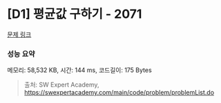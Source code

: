 # [D1] 평균값 구하기 - 2071 

[문제 링크](https://swexpertacademy.com/main/code/problem/problemDetail.do?contestProbId=AV5QRnJqA5cDFAUq) 

### 성능 요약

메모리: 58,532 KB, 시간: 144 ms, 코드길이: 175 Bytes



> 출처: SW Expert Academy, https://swexpertacademy.com/main/code/problem/problemList.do